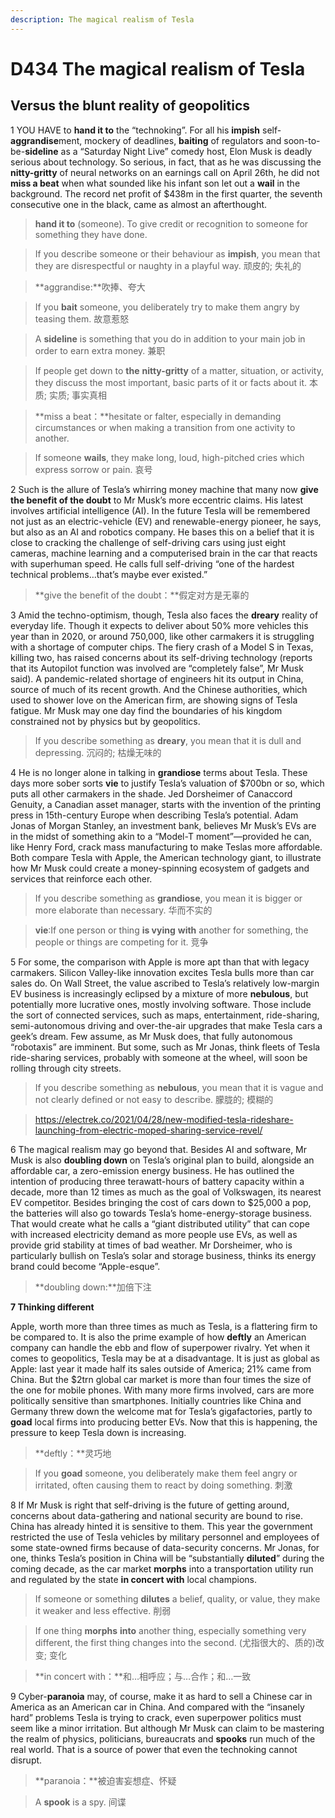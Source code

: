 ```yaml
---
description: The magical realism of Tesla
---
```


# D434 The magical realism of Tesla

## Versus the blunt reality of geopolitics



1 YOU HAVE to **hand it to** the “technoking”. For all his **impish** self-**aggrandise**ment, mockery of deadlines, **baiting** of regulators and soon-to-be-**sideline** as a “Saturday Night Live” comedy host, Elon Musk is deadly serious about technology. So serious, in fact, that as he was discussing the **nitty-gritty** of neural networks on an earnings call on April 26th, he did not **miss a beat** when what sounded like his infant son let out a **wail** in the background. The record net profit of $438m in the first quarter, the seventh consecutive one in the black, came as almost an afterthought.

> **hand it to** (someone). To give credit or recognition to someone for something they have done.

> If you describe someone or their behaviour as **impish**, you mean that they are disrespectful or naughty in a playful way. 顽皮的; 失礼的

> **aggrandise:**吹捧、夸大

> If you **bait** someone, you deliberately try to make them angry by teasing them. 故意惹怒

> A **sideline** is something that you do in addition to your main job in order to earn extra money. 兼职

> If people get down to **the** **nitty-gritty** of a matter, situation, or activity, they discuss the most important, basic parts of it or facts about it. 本质; 实质; 事实真相

> **miss a beat：**hesitate or falter, especially in demanding circumstances or when making a transition from one activity to another.

> If someone **wails**, they make long, loud, high-pitched cries which express sorrow or pain. 哀号



2 Such is the allure of Tesla’s whirring money machine that many now **give the benefit of the doubt** to Mr Musk’s more eccentric claims. His latest involves artificial intelligence (AI). In the future Tesla will be remembered not just as an electric-vehicle (EV) and renewable-energy pioneer, he says, but also as an AI and robotics company. He bases this on a belief that it is close to cracking the challenge of self-driving cars using just eight cameras, machine learning and a computerised brain in the car that reacts with superhuman speed. He calls full self-driving “one of the hardest technical problems…that’s maybe ever existed.”

> **give the benefit of the doubt：**假定对方是无辜的



3 Amid the techno-optimism, though, Tesla also faces the **dreary** reality of everyday life. Though it expects to deliver about 50% more vehicles this year than in 2020, or around 750,000, like other carmakers it is struggling with a shortage of computer chips. The fiery crash of a Model S in Texas, killing two, has raised concerns about its self-driving technology (reports that its Autopilot function was involved are “completely false”, Mr Musk said). A pandemic-related shortage of engineers hit its output in China, source of much of its recent growth. And the Chinese authorities, which used to shower love on the American firm, are showing signs of Tesla fatigue. Mr Musk may one day find the boundaries of his kingdom constrained not by physics but by geopolitics.

> If you describe something as **dreary**, you mean that it is dull and depressing. 沉闷的; 枯燥无味的





4 He is no longer alone in talking in **grandiose** terms about Tesla. These days more sober sorts **vie** to justify Tesla’s valuation of $700bn or so, which puts all other carmakers in the shade. Jed Dorsheimer of Canaccord Genuity, a Canadian asset manager, starts with the invention of the printing press in 15th-century Europe when describing Tesla’s potential. Adam Jonas of Morgan Stanley, an investment bank, believes Mr Musk’s EVs are in the midst of something akin to a “Model-T moment”—provided he can, like Henry Ford, crack mass manufacturing to make Teslas more affordable. Both compare Tesla with Apple, the American technology giant, to illustrate how Mr Musk could create a money-spinning ecosystem of gadgets and services that reinforce each other.

> If you describe something as **grandiose**, you mean it is bigger or more elaborate than necessary. 华而不实的

> **vie**:If one person or thing **is vying** **with** another for something, the people or things are competing for it. 竞争



5 For some, the comparison with Apple is more apt than that with legacy carmakers. Silicon Valley-like innovation excites Tesla bulls more than car sales do. On Wall Street, the value ascribed to Tesla’s relatively low-margin EV business is increasingly eclipsed by a mixture of more **nebulous**, but potentially more lucrative ones, mostly involving software. Those include the sort of connected services, such as maps, entertainment, ride-sharing, semi-autonomous driving and over-the-air upgrades that make Tesla cars a geek’s dream. Few assume, as Mr Musk does, that fully autonomous “robotaxis” are imminent. But some, such as Mr Jonas, think fleets of Tesla ride-sharing services, probably with someone at the wheel, will soon be rolling through city streets.

> If you describe something as **nebulous**, you mean that it is vague and not clearly defined or not easy to describe. 朦胧的; 模糊的

> https://electrek.co/2021/04/28/new-modified-tesla-rideshare-launching-from-electric-moped-sharing-service-revel/



6 The magical realism may go beyond that. Besides AI and software, Mr Musk is also **doubling down** on Tesla’s original plan to build, alongside an affordable car, a zero-emission energy business. He has outlined the intention of producing three terawatt-hours of battery capacity within a decade, more than 12 times as much as the goal of Volkswagen, its nearest EV competitor. Besides bringing the cost of cars down to $25,000 a pop, the batteries will also go towards Tesla’s home-energy-storage business. That would create what he calls a “giant distributed utility” that can cope with increased electricity demand as more people use EVs, as well as provide grid stability at times of bad weather. Mr Dorsheimer, who is particularly bullish on Tesla’s solar and storage business, thinks its energy brand could become “Apple-esque”.

> **doubling down:**加倍下注



**7 Thinking different**

Apple, worth more than three times as much as Tesla, is a flattering firm to be compared to. It is also the prime example of how **deftly** an American company can handle the ebb and flow of superpower rivalry. Yet when it comes to geopolitics, Tesla may be at a disadvantage. It is just as global as Apple: last year it made half its sales outside of America; 21% came from China. But the $2trn global car market is more than four times the size of the one for mobile phones. With many more firms involved, cars are more politically sensitive than smartphones. Initially countries like China and Germany threw down the welcome mat for Tesla’s gigafactories, partly to **goad** local firms into producing better EVs. Now that this is happening, the pressure to keep Tesla down is increasing.

> **deftly：**灵巧地

> If you **goad** someone, you deliberately make them feel angry or irritated, often causing them to react by doing something. 刺激



8 If Mr Musk is right that self-driving is the future of getting around, concerns about data-gathering and national security are bound to rise. China has already hinted it is sensitive to them. This year the government restricted the use of Tesla vehicles by military personnel and employees of some state-owned firms because of data-security concerns. Mr Jonas, for one, thinks Tesla’s position in China will be “substantially **diluted**” during the coming decade, as the car market **morphs** into a transportation utility run and regulated by the state **in concert with** local champions.

> If someone or something **dilutes** a belief, quality, or value, they make it weaker and less effective. 削弱

> If one thing **morphs** **into** another thing, especially something very different, the first thing changes into the second. (尤指很大的、质的)改变; 变化

> **in concert with：**和…相呼应；与…合作；和…一致



9 Cyber-**paranoia** may, of course, make it as hard to sell a Chinese car in America as an American car in China. And compared with the “insanely hard” problems Tesla is trying to crack, even superpower politics must seem like a minor irritation. But although Mr Musk can claim to be mastering the realm of physics, politicians, bureaucrats and **spooks** run much of the real world. That is a source of power that even the technoking cannot disrupt.

> **paranoia：**被迫害妄想症、怀疑

> A **spook** is a spy. 间谍





